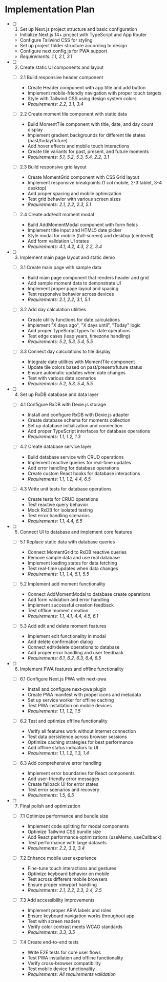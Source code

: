 # Implementation Plan

- [ ] 1. Set up Next.js project structure and basic configuration
  - Initialize Next.js 14+ project with TypeScript and App Router
  - Configure Tailwind CSS for styling
  - Set up project folder structure according to design
  - Configure next.config.js for PWA support
  - _Requirements: 1.1, 2.1, 3.1_

- [ ] 2. Create static UI components and layout
  - [ ] 2.1 Build responsive header component
    - Create Header component with app title and add button
    - Implement mobile-friendly navigation with proper touch targets
    - Style with Tailwind CSS using design system colors
    - _Requirements: 2.2, 3.1, 3.4_

  - [ ] 2.2 Create moment tile component with static data
    - Build MomentTile component with title, date, and day count display
    - Implement gradient backgrounds for different tile states (past/today/future)
    - Add hover effects and mobile touch interactions
    - Create tile variants for past, present, and future moments
    - _Requirements: 5.1, 5.2, 5.3, 5.4, 2.2, 3.1_

  - [ ] 2.3 Build responsive grid layout
    - Create MomentGrid component with CSS Grid layout
    - Implement responsive breakpoints (1 col mobile, 2-3 tablet, 3-4 desktop)
    - Add proper spacing and mobile optimization
    - Test grid behavior with various screen sizes
    - _Requirements: 2.1, 2.2, 2.3, 5.1_

  - [ ] 2.4 Create add/edit moment modal
    - Build AddMomentModal component with form fields
    - Implement title input and HTML5 date picker
    - Style modal for mobile (full-screen) and desktop (centered)
    - Add form validation UI states
    - _Requirements: 4.1, 4.2, 4.3, 2.2, 3.4_

- [ ] 3. Implement main page layout and static demo
  - [ ] 3.1 Create main page with sample data
    - Build main page component that renders header and grid
    - Add sample moment data to demonstrate UI
    - Implement proper page layout and spacing
    - Test responsive behavior across devices
    - _Requirements: 2.1, 2.2, 3.1, 5.1_

  - [ ] 3.2 Add day calculation utilities
    - Create utility functions for date calculations
    - Implement "X days ago", "X days until", "Today" logic
    - Add proper TypeScript types for date operations
    - Test edge cases (leap years, timezone handling)
    - _Requirements: 5.2, 5.3, 5.4, 5.5_

  - [ ] 3.3 Connect day calculations to tile display
    - Integrate date utilities with MomentTile component
    - Update tile colors based on past/present/future status
    - Ensure automatic updates when date changes
    - Test with various date scenarios
    - _Requirements: 5.2, 5.3, 5.4, 5.5_

- [ ] 4. Set up RxDB database and data layer
  - [ ] 4.1 Configure RxDB with Dexie.js storage
    - Install and configure RxDB with Dexie.js adapter
    - Create database schema for moments collection
    - Set up database initialization and connection
    - Add proper TypeScript interfaces for database operations
    - _Requirements: 1.1, 1.2, 1.3_

  - [ ] 4.2 Create database service layer
    - Build database service with CRUD operations
    - Implement reactive queries for real-time updates
    - Add error handling for database operations
    - Create custom React hooks for database interactions
    - _Requirements: 1.1, 1.2, 4.4, 6.5_

  - [ ] 4.3 Write unit tests for database operations
    - Create tests for CRUD operations
    - Test reactive query behavior
    - Mock RxDB for isolated testing
    - Test error handling scenarios
    - _Requirements: 1.1, 4.4, 6.5_

- [ ] 5. Connect UI to database and implement core features
  - [ ] 5.1 Replace static data with database queries
    - Connect MomentGrid to RxDB reactive queries
    - Remove sample data and use real database
    - Implement loading states for data fetching
    - Test real-time updates when data changes
    - _Requirements: 1.1, 1.4, 5.1, 5.5_

  - [ ] 5.2 Implement add moment functionality
    - Connect AddMomentModal to database create operations
    - Add form validation and error handling
    - Implement successful creation feedback
    - Test offline moment creation
    - _Requirements: 1.1, 4.1, 4.4, 4.5, 6.1_

  - [ ] 5.3 Add edit and delete moment features
    - Implement edit functionality in modal
    - Add delete confirmation dialog
    - Connect edit/delete operations to database
    - Add proper error handling and user feedback
    - _Requirements: 6.1, 6.2, 6.3, 6.4, 6.5_

- [ ] 6. Implement PWA features and offline functionality
  - [ ] 6.1 Configure Next.js PWA with next-pwa
    - Install and configure next-pwa plugin
    - Create PWA manifest with proper icons and metadata
    - Set up service worker for offline caching
    - Test PWA installation on mobile devices
    - _Requirements: 1.1, 1.2, 1.5_

  - [ ] 6.2 Test and optimize offline functionality
    - Verify all features work without internet connection
    - Test data persistence across browser sessions
    - Optimize caching strategies for best performance
    - Add offline status indicators to UI
    - _Requirements: 1.1, 1.2, 1.3, 1.4_

  - [ ] 6.3 Add comprehensive error handling
    - Implement error boundaries for React components
    - Add user-friendly error messages
    - Create fallback UI for error states
    - Test error scenarios and recovery
    - _Requirements: 1.5, 6.5_

- [ ] 7. Final polish and optimization
  - [ ] 7.1 Optimize performance and bundle size
    - Implement code splitting for modal components
    - Optimize Tailwind CSS bundle size
    - Add React performance optimizations (useMemo, useCallback)
    - Test performance with large datasets
    - _Requirements: 2.2, 3.2, 3.4_

  - [ ] 7.2 Enhance mobile user experience
    - Fine-tune touch interactions and gestures
    - Optimize keyboard behavior on mobile
    - Test across different mobile browsers
    - Ensure proper viewport handling
    - _Requirements: 2.1, 2.2, 2.3, 2.4, 2.5_

  - [ ] 7.3 Add accessibility improvements
    - Implement proper ARIA labels and roles
    - Ensure keyboard navigation works throughout app
    - Test with screen readers
    - Verify color contrast meets WCAG standards
    - _Requirements: 3.3, 3.5_

  - [ ] 7.4 Create end-to-end tests
    - Write E2E tests for core user flows
    - Test PWA installation and offline functionality
    - Verify cross-browser compatibility
    - Test mobile device functionality
    - _Requirements: All requirements validation_